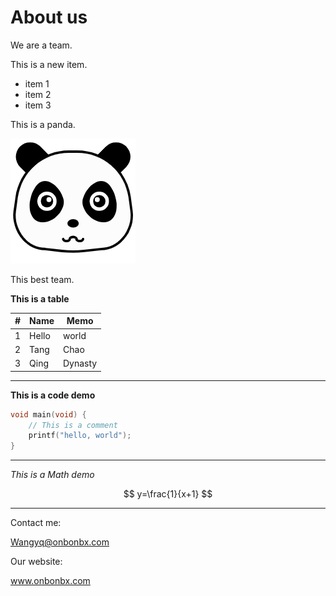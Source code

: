 # About us

We are a team.

This is a new item.

* item 1
* item 2
* item 3



This is a panda.

![panda](img\panda.png)



This best team.



**This is a table**

| #    | Name  | Memo    |
| ---- | ----- | ------- |
| 1    | Hello | world   |
| 2    | Tang  | Chao    |
| 3    | Qing  | Dynasty |



----

**This is a code demo**

```c
void main(void) {
	// This is a comment
	printf("hello, world");
}
```



------

*This is a Math demo*


$$
y=\frac{1}{x+1}
$$



----



Contact me:



Wangyq@onbonbx.com



Our website:

www.onbonbx.com

